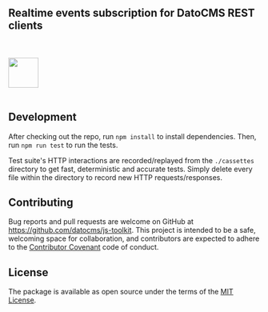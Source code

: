 ## Realtime events subscription for DatoCMS REST clients

<br /><br />
<a href="https://www.datocms.com/">
<img src="https://www.datocms.com/images/full_logo.svg" height="60">
</a>
<br /><br />

## Development

After checking out the repo, run `npm install` to install dependencies. Then, run `npm run test` to run the tests.

Test suite's HTTP interactions are recorded/replayed from the `./cassettes` directory to get fast, deterministic and accurate tests. Simply delete every file within the directory to record new HTTP requests/responses.

## Contributing

Bug reports and pull requests are welcome on GitHub at https://github.com/datocms/js-toolkit. This project is intended to be a safe, welcoming space for collaboration, and contributors are expected to adhere to the [Contributor Covenant](http://contributor-covenant.org) code of conduct.

## License

The package is available as open source under the terms of the [MIT License](http://opensource.org/licenses/MIT).
